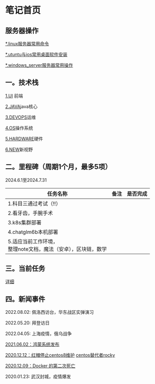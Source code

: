 # 笔记首页
## 服务器操作

[*.linux服务器常用命令](devops/server.md)

[*.utuntu与ios常用桌面软件安装](devops/desktop.md)

[*.windows_server服务器常用操作](devops/windows_server.md)

## 一。技术栈
[1.UI](ui/index.md) 前端

[2.JAVA](java/index.md)java核心

[3.DEVOPS](devops/index.md)运维

[4.OS](os/index.md)操作系统

[5.HARDWARE](hardware/index.md)硬件

[6.NEW](new/index.md)新视野

## 二。里程碑（周期1个月，最多5项）

2024.6.1至2024.7.31

| 任务名称                                                     | 备注 | 是否完成 |
| ------------------------------------------------------------ | ---- | -------- |
| 1.科目三通过考试（‼️）                                        |      |          |
| 2.看牙齿，手腕手术                                           |      |          |
| 3.k8s集群部署                                                |      |          |
| 4.chatglm6b本机部署                                          |      |          |
| 5.适应当前工作环境，<br>整理note文档，魔法（安卓），区块链，数学 |      |          |


## 三。当前任务

[详细](new/plan/pending.md)

## 四。新闻事件

2022.08.02: 佩洛西访台，华东战区实弹演习

2022.05.20:  拜登访日

2022.04.05:  上海疫情，俄乌战争

[2021.06.02：鸿蒙系统发布](https://new.qq.com/omn/20210603/20210603A05LDA00.html)

[2020.12.12：红帽停止centos8维护](https://blog.csdn.net/weixin_40787712/article/details/111087380)                 [centos替代者rocky](https://rockylinux.org/)

[2020.12.09：Docker 的第二次死亡](https://mp.weixin.qq.com/s?__biz=MjM5MDE0Mjc4MA==&mid=2651056444&idx=1&sn=5bae19652a7cfbb41a9b97d52e7e14e1&chksm=bdbe116f8ac9987911ad0c3930224aa8e8cbb450f13f920914ba981f886f18be240930bdfc4e&mpshare=1&srcid=1211hYlAf9yY3uQzNbtkh9RK&sharer_sharetime=1607646239134&sharer_shareid=f0873e5f0f6628e98cc9802ff41cd253&scene=2&subscene=2&clicktime=1607941347&enterid=1607941347&ascene=2&devicetype=android-28&version=27001539&nettype=WIFI&abtest_cookie=AAACAA%3D%3D&lang=zh_CN&exportkey=Aa03qbJiUGtLjDLR50YzxHc%3D&pass_ticket=mVWrUNGU3Y9KumxAk0idO%2BizCXMz6ZH1M6Mz32HvN%2BoNjM4zwl8Ukqr9ySixIJEc&wx_header=1)

2020.01.23:  武汉封城，疫情爆发



